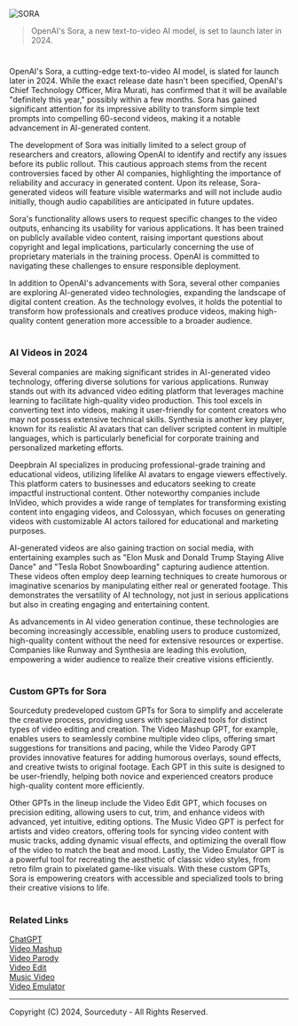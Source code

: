 ![SORA](https://github.com/user-attachments/assets/f230a0ad-7a9b-4193-b008-5e52e007688b)

>  OpenAI's Sora, a new text-to-video AI model, is set to launch later in 2024.

#

OpenAI's Sora, a cutting-edge text-to-video AI model, is slated for launch later in 2024. While the exact release date hasn't been specified, OpenAI's Chief Technology Officer, Mira Murati, has confirmed that it will be available "definitely this year," possibly within a few months. Sora has gained significant attention for its impressive ability to transform simple text prompts into compelling 60-second videos, making it a notable advancement in AI-generated content.

The development of Sora was initially limited to a select group of researchers and creators, allowing OpenAI to identify and rectify any issues before its public rollout. This cautious approach stems from the recent controversies faced by other AI companies, highlighting the importance of reliability and accuracy in generated content. Upon its release, Sora-generated videos will feature visible watermarks and will not include audio initially, though audio capabilities are anticipated in future updates.

Sora's functionality allows users to request specific changes to the video outputs, enhancing its usability for various applications. It has been trained on publicly available video content, raising important questions about copyright and legal implications, particularly concerning the use of proprietary materials in the training process. OpenAI is committed to navigating these challenges to ensure responsible deployment.

In addition to OpenAI's advancements with Sora, several other companies are exploring AI-generated video technologies, expanding the landscape of digital content creation. As the technology evolves, it holds the potential to transform how professionals and creatives produce videos, making high-quality content generation more accessible to a broader audience.

#
### AI Videos in 2024

Several companies are making significant strides in AI-generated video technology, offering diverse solutions for various applications. Runway stands out with its advanced video editing platform that leverages machine learning to facilitate high-quality video production. This tool excels in converting text into videos, making it user-friendly for content creators who may not possess extensive technical skills. Synthesia is another key player, known for its realistic AI avatars that can deliver scripted content in multiple languages, which is particularly beneficial for corporate training and personalized marketing efforts.

Deepbrain AI specializes in producing professional-grade training and educational videos, utilizing lifelike AI avatars to engage viewers effectively. This platform caters to businesses and educators seeking to create impactful instructional content. Other noteworthy companies include InVideo, which provides a wide range of templates for transforming existing content into engaging videos, and Colossyan, which focuses on generating videos with customizable AI actors tailored for educational and marketing purposes.

AI-generated videos are also gaining traction on social media, with entertaining examples such as "Elon Musk and Donald Trump Staying Alive Dance" and "Tesla Robot Snowboarding" capturing audience attention. These videos often employ deep learning techniques to create humorous or imaginative scenarios by manipulating either real or generated footage. This demonstrates the versatility of AI technology, not just in serious applications but also in creating engaging and entertaining content.

As advancements in AI video generation continue, these technologies are becoming increasingly accessible, enabling users to produce customized, high-quality content without the need for extensive resources or expertise. Companies like Runway and Synthesia are leading this evolution, empowering a wider audience to realize their creative visions efficiently.

#
### Custom GPTs for Sora

Sourceduty predeveloped custom GPTs for Sora to simplify and accelerate the creative process, providing users with specialized tools for distinct types of video editing and creation. The Video Mashup GPT, for example, enables users to seamlessly combine multiple video clips, offering smart suggestions for transitions and pacing, while the Video Parody GPT provides innovative features for adding humorous overlays, sound effects, and creative twists to original footage. Each GPT in this suite is designed to be user-friendly, helping both novice and experienced creators produce high-quality content more efficiently.

Other GPTs in the lineup include the Video Edit GPT, which focuses on precision editing, allowing users to cut, trim, and enhance videos with advanced, yet intuitive, editing options. The Music Video GPT is perfect for artists and video creators, offering tools for syncing video content with music tracks, adding dynamic visual effects, and optimizing the overall flow of the video to match the beat and mood. Lastly, the Video Emulator GPT is a powerful tool for recreating the aesthetic of classic video styles, from retro film grain to pixelated game-like visuals. With these custom GPTs, Sora is empowering creators with accessible and specialized tools to bring their creative visions to life.

#
### Related Links

[ChatGPT](https://github.com/sourceduty/ChatGPT)
<br>
[Video Mashup](https://chat.openai.com/g/g-pDRP1ZeHx-video-mashup)
<br>
[Video Parody](https://chat.openai.com/g/g-WgPM7eiLw-video-parody)
<br>
[Video Edit](https://chat.openai.com/g/g-3WU0tMQmV-video-edit)
<br>
[Music Video](https://chat.openai.com/g/g-mrDyWbY3i-music-video)
<br>
[Video Emulator](https://chat.openai.com/g/g-NPtn9zP1V-video-emulator)

***
Copyright (C) 2024, Sourceduty - All Rights Reserved.
